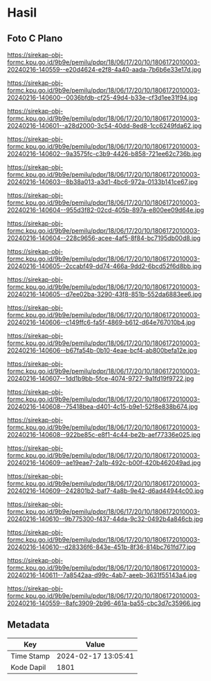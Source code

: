 # Hasil

## Foto C Plano

https://sirekap-obj-formc.kpu.go.id/9b9e/pemilu/pdpr/18/06/17/20/10/1806172010003-20240216-140559--e20d4624-e2f8-4a40-aada-7b6b6e33e17d.jpg

https://sirekap-obj-formc.kpu.go.id/9b9e/pemilu/pdpr/18/06/17/20/10/1806172010003-20240216-140600--0036bfdb-cf25-49d4-b33e-cf3d1ee31f94.jpg

https://sirekap-obj-formc.kpu.go.id/9b9e/pemilu/pdpr/18/06/17/20/10/1806172010003-20240216-140601--a28d2000-3c54-40dd-8ed8-1cc6249fda62.jpg

https://sirekap-obj-formc.kpu.go.id/9b9e/pemilu/pdpr/18/06/17/20/10/1806172010003-20240216-140602--9a3575fc-c3b9-4426-b858-721ee62c736b.jpg

https://sirekap-obj-formc.kpu.go.id/9b9e/pemilu/pdpr/18/06/17/20/10/1806172010003-20240216-140603--8b38a013-a3d1-4bc6-972a-0133b141ce67.jpg

https://sirekap-obj-formc.kpu.go.id/9b9e/pemilu/pdpr/18/06/17/20/10/1806172010003-20240216-140604--955d3f82-02cd-405b-897a-e800ee09d64e.jpg

https://sirekap-obj-formc.kpu.go.id/9b9e/pemilu/pdpr/18/06/17/20/10/1806172010003-20240216-140604--228c9656-acee-4af5-8f84-bc7195db00d8.jpg

https://sirekap-obj-formc.kpu.go.id/9b9e/pemilu/pdpr/18/06/17/20/10/1806172010003-20240216-140605--2ccabf49-dd74-466a-9dd2-6bcd52f6d8bb.jpg

https://sirekap-obj-formc.kpu.go.id/9b9e/pemilu/pdpr/18/06/17/20/10/1806172010003-20240216-140605--d7ee02ba-3290-43f8-851b-552da6883ee6.jpg

https://sirekap-obj-formc.kpu.go.id/9b9e/pemilu/pdpr/18/06/17/20/10/1806172010003-20240216-140606--c149ffc6-fa5f-4869-b612-d64e767010b4.jpg

https://sirekap-obj-formc.kpu.go.id/9b9e/pemilu/pdpr/18/06/17/20/10/1806172010003-20240216-140606--b67fa54b-0b10-4eae-bcf4-ab800befa12e.jpg

https://sirekap-obj-formc.kpu.go.id/9b9e/pemilu/pdpr/18/06/17/20/10/1806172010003-20240216-140607--1dd1b9bb-5fce-4074-9727-9a1fd19f9722.jpg

https://sirekap-obj-formc.kpu.go.id/9b9e/pemilu/pdpr/18/06/17/20/10/1806172010003-20240216-140608--75418bea-d401-4c15-b9e1-52f8e838b674.jpg

https://sirekap-obj-formc.kpu.go.id/9b9e/pemilu/pdpr/18/06/17/20/10/1806172010003-20240216-140608--922be85c-e8f1-4c44-be2b-aef77336e025.jpg

https://sirekap-obj-formc.kpu.go.id/9b9e/pemilu/pdpr/18/06/17/20/10/1806172010003-20240216-140609--ae19eae7-2a1b-492c-b00f-420b462049ad.jpg

https://sirekap-obj-formc.kpu.go.id/9b9e/pemilu/pdpr/18/06/17/20/10/1806172010003-20240216-140609--242801b2-baf7-4a8b-9e42-d6ad44944c00.jpg

https://sirekap-obj-formc.kpu.go.id/9b9e/pemilu/pdpr/18/06/17/20/10/1806172010003-20240216-140610--9b775300-f437-44da-9c32-0492b4a846cb.jpg

https://sirekap-obj-formc.kpu.go.id/9b9e/pemilu/pdpr/18/06/17/20/10/1806172010003-20240216-140610--d28336f6-843e-451b-8f36-814bc761fd77.jpg

https://sirekap-obj-formc.kpu.go.id/9b9e/pemilu/pdpr/18/06/17/20/10/1806172010003-20240216-140611--7a8542aa-d99c-4ab7-aeeb-3631f55143a4.jpg

https://sirekap-obj-formc.kpu.go.id/9b9e/pemilu/pdpr/18/06/17/20/10/1806172010003-20240216-140559--8afc3909-2b96-461a-ba55-cbc3d7c35966.jpg


## Metadata

| Key        | Value               |
| ---------- | ------------------- |
| Time Stamp | 2024-02-17 13:05:41 |
| Kode Dapil | 1801                |



